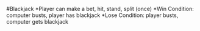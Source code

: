 #Blackjack
*Player can make a bet, hit, stand, split (once)
*Win Condition: computer busts, player has blackjack
*Lose Condition: player busts, computer gets blackjack
